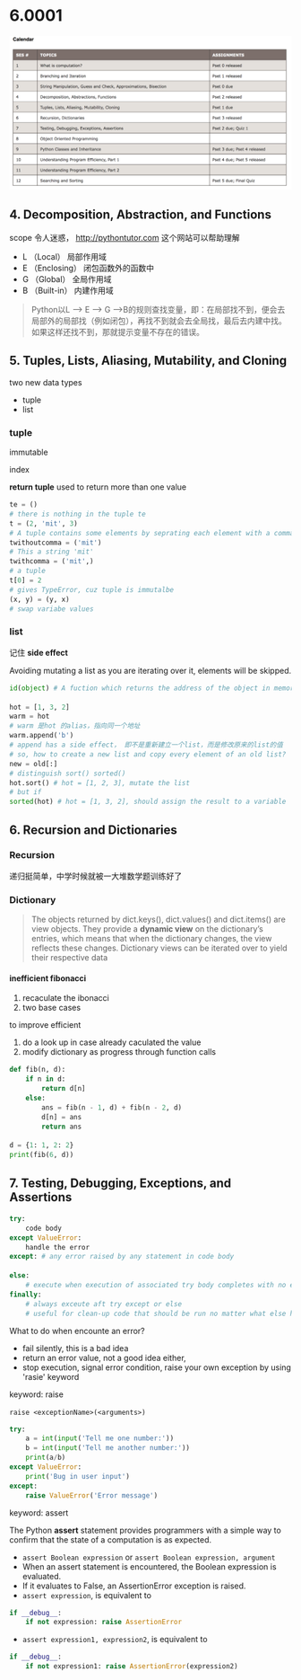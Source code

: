# 6.0001

![calendar](./images/calendar.png)

## 4. Decomposition, Abstraction, and Functions

scope 令人迷惑，
http://pythontutor.com 这个网站可以帮助理解

* L （Local） 局部作用域
* E （Enclosing） 闭包函数外的函数中
* G （Global） 全局作用域
* B （Built-in） 内建作用域

> Python以L –> E –> G –>B的规则查找变量，即：在局部找不到，便会去局部外的局部找（例如闭包），再找不到就会去全局找，最后去内建中找。如果这样还找不到，那就提示变量不存在的错误。


## 5. Tuples, Lists, Aliasing, Mutability, and Cloning

two new data types

* tuple
* list
  
### tuple

immutable

index

**return tuple** used to return more than one value

```python
te = () 
# there is nothing in the tuple te
t = (2, 'mit', 3) 
# A tuple contains some elements by seprating each element with a comma (',')
twithoutcomma = ('mit')
# This a string 'mit'
twithcomma = ('mit',)
# a tuple
t[0] = 2
# gives TypeError, cuz tuple is immutalbe
(x, y) = (y, x)
# swap variabe values
```

### list

记住 **side effect**

Avoiding mutating a list as you are iterating over it, elements will be skipped.

```python
id(object) # A fuction which returns the address of the object in memory

hot = [1, 3, 2]
warm = hot
# warm 是hot 的alias，指向同一个地址
warm.append('b')
# append has a side effect， 即不是重新建立一个list，而是修改原来的list的值
# so, how to create a new list and copy every element of an old list?
new = old[:]
# distinguish sort() sorted()
hot.sort() # hot = [1, 2, 3], mutate the list
# but if
sorted(hot) # hot = [1, 3, 2], should assign the result to a variable
```

## 6. Recursion and Dictionaries

### Recursion

递归挺简单，中学时候就被一大堆数学题训练好了

### Dictionary

> The objects returned by dict.keys(), dict.values() and dict.items() are view objects.
> They provide a **dynamic view** on the dictionary’s entries, which means that when the dictionary changes, the view reflects these changes.
> Dictionary views can be iterated over to yield their respective data

#### inefficient fibonacci

1. recaculate the ibonacci
2. two base cases

to improve efficient

1. do a look up in case already caculated the value
2. modify dictionary as progress through function calls

```python
def fib(n, d):
    if n in d:
        return d[n]
    else:
        ans = fib(n - 1, d) + fib(n - 2, d)
        d[n] = ans
        return ans

d = {1: 1, 2: 2}
print(fib(6, d))
```

## 7. Testing, Debugging, Exceptions, and Assertions

```python
try:
    code body
except ValueError:
    handle the error
except: # any error raised by any statement in code body

else:
    # execute when execution of associated try body completes with no exceptions
finally:
    # always exceute aft try except or else
    # useful for clean-up code that should be run no matter what else happened (e.g. close a file)

```

What to do when encounte an error?

* fail silently, this is a bad idea
* return an error value, not a good idea either,
* stop execution, signal error condition, raise your own exception by using 'rasie' keyword

keyword: raise

`raise <exceptionName>(<arguments>)`


```python
try:
    a = int(input('Tell me one number:'))
    b = int(input('Tell me another number:'))
    print(a/b)
except ValueError:
    print('Bug in user input')
except:
    raise ValueError('Error message')
```

keyword: assert

The Python **assert** statement provides programmers with a simple way to confirm that the state of a computation is as expected.

* `assert Boolean expression` or `assert Boolean expression, argument`
* When an assert statement is encountered, the Boolean expression is evaluated.
* If it evaluates to False, an AssertionError exception is raised.
* `assert expression`, is equivalent to

```python
if __debug__:
    if not expression: raise AssertionError
```

* `assert expression1, expression2`, is equivalent to

```python
if __debug__:
    if not expression1: raise AssertionError(expression2)
```
